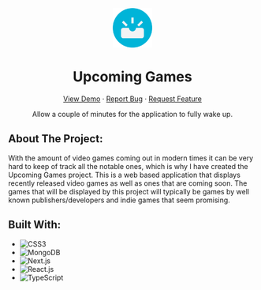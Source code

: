 <div align='center'>
  <img src='./images/logo.png' width='80' height='80'/>
  <h1 align="center">Upcoming Games</h1>
  <a href="https://upcoming-media.onrender.com/">View Demo</a>
  ·
  <a href="https://github.com/Jimmy-Du/upcoming-games/issues">Report Bug</a>
  ·
  <a href="https://github.com/Jimmy-Du/upcoming-games/issues">Request Feature</a>
</div>
<p align='center'>Allow a couple of minutes for the application to fully wake up.</p>

## About The Project:
With the amount of video games coming out in modern times it can be very hard to keep of track all the notable ones, which is why I have created the Upcoming Games project. This is a web based application that displays recently released video games as well as ones that are coming soon. The games that will be displayed by this project will typically be games by well known publishers/developers and indie games that seem promising. 

## Built With:
<ul>
  <li>
    <img src='https://img.shields.io/badge/CSS3-1572B6?style=for-the-badge&logo=CSS3&logoColor=white' alt='CSS3'/>
  </li>
  <li>
    <img src='https://img.shields.io/badge/MongoDB-FFFFFF?style=for-the-badge&logo=MongoDB&logoColor=47A248' alt='MongoDB'/>
  </li>
  <li>
    <img src='https://img.shields.io/badge/next.js-000000?style=for-the-badge&logo=nextdotjs&logoColor=white' alt='Next.js'/>
  </li>
  <li>
    <img src='https://img.shields.io/badge/React-20232A?style=for-the-badge&logo=react&logoColor=61DAFB' alt='React.js'/>
  </li>
  <li>
    <img src='https://img.shields.io/badge/typescript-3178C6?style=for-the-badge&logo=typescript&logoColor=white' alt='TypeScript'/>
  </li>
</ul>
